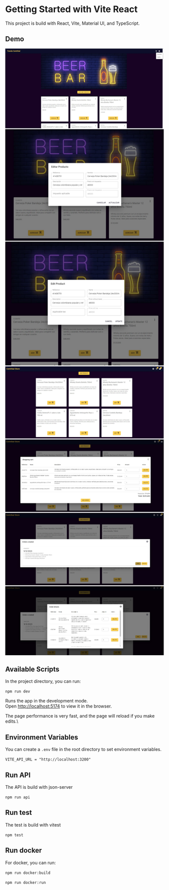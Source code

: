 # Getting Started with Vite React

This project is build with React, Vite, Material UI, and TypeScript.

## Demo

<img src="images/main.jpg"/>

<img src="images/edit-es.jpg"/>

<img src="images/edit-en.jpg"/>

<img src="images/notifications.jpg"/>

<img src="images/car.jpg"/>

<img src="images/order.jpg"/>

<img src="images/order-detail.jpg"/>

## Available Scripts

In the project directory, you can run:

`npm run dev`

Runs the app in the development mode.\
Open [http://localhost:5174](http://localhost:5174) to view it in the browser.

The page performance is very fast, and the page will reload if you make edits.\

## Environment Variables

You can create a `.env` file in the root directory to set environment variables.

`VITE_API_URL = "http://localhost:3200"`

## Run API

The API is build with json-server

`npm run api`

## Run test

The test is build with vitest

`npm test`

## Run docker

For docker, you can run:

`npm run docker:build`

`npm run docker:run`
